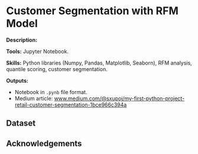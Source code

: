 # Customer Segmentation with RFM Model

**Description:** 

**Tools:** Jupyter Notebook.

**Skills:** Python libraries (Numpy, Pandas, Matplotlib, Seaborn), RFM analysis, quantile scoring, customer segmentation.

**Outputs:**  
- Notebook in `.pynb` file format.
- Medium article: www.medium.com/@sxupoj/my-first-python-project-retail-customer-segmentation-1bce966c394a

## Dataset

## Acknowledgements

